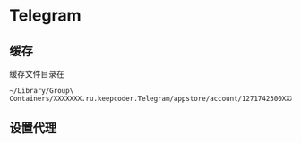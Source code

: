 # Telegram

## 缓存

缓存文件目录在

```
~/Library/Group\ Containers/XXXXXXX.ru.keepcoder.Telegram/appstore/account/1271742300XXXX/postbox/media
```

## 设置代理





